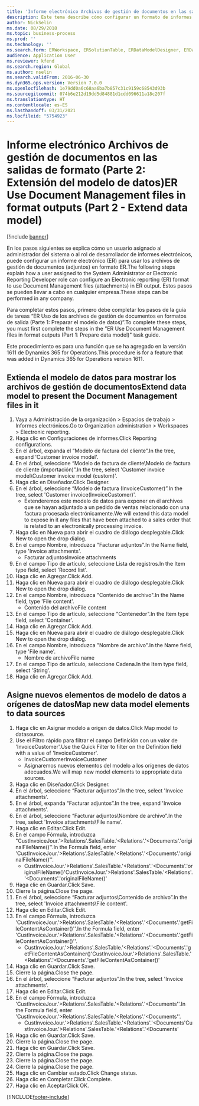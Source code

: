 ```yaml
---
title: 'Informe electrónico Archivos de gestión de documentos en las salidas de formato (Parte 2: Extensión del modelo de datos)'
description: Este tema describe cómo configurar un formato de informes electrónicos (ER) para utilizar archivos de administración de documentos (adjuntos) en la salida de informes electrónicos. (Parte 2)
author: NickSelin
ms.date: 08/29/2018
ms.topic: business-process
ms.prod: ''
ms.technology: ''
ms.search.form: ERWorkspace, ERSolutionTable, ERDataModelDesigner, ERDataModelContentsItemCreationDialog, ERModelMappingTable, ERModelMappingDesigner, ERExpressionDesignerFormula
audience: Application User
ms.reviewer: kfend
ms.search.region: Global
ms.author: nselin
ms.search.validFrom: 2016-06-30
ms.dyn365.ops.version: Version 7.0.0
ms.openlocfilehash: 1e79dd0a6c68aa6ba7b857c31c9159c68543d93b
ms.sourcegitcommit: 074b6e212d19dd5d84881d1cdd096611a18c207f
ms.translationtype: HT
ms.contentlocale: es-ES
ms.lasthandoff: 03/31/2021
ms.locfileid: "5754923"
---
```

# <a name="er-use-document-management-files-in-format-outputs-part-2---extend-data-model"></a><span data-ttu-id="b40c7-104">Informe electrónico Archivos de gestión de documentos en las salidas de formato (Parte 2: Extensión del modelo de datos)</span><span class="sxs-lookup"><span data-stu-id="b40c7-104">ER Use Document Management files in format outputs (Part 2 - Extend data model)</span></span>

[!include [banner](../../includes/banner.md)]

<span data-ttu-id="b40c7-105">En los pasos siguientes se explica cómo un usuario asignado al administrador del sistema o al rol de desarrollador de informes electrónicos, puede configurar un informe electrónico (ER) para usar los archivos de gestión de documentos (adjuntos) en formato ER.</span><span class="sxs-lookup"><span data-stu-id="b40c7-105">The following steps explain how a user assigned to the System Administrator or Electronic Reporting Developer role can configure an Electronic reporting (ER) format to use Document Management files (attachments) in ER output.</span></span> <span data-ttu-id="b40c7-106">Estos pasos se pueden llevar a cabo en cualquier empresa.</span><span class="sxs-lookup"><span data-stu-id="b40c7-106">These steps can be performed in any company.</span></span>

<span data-ttu-id="b40c7-107">Para completar estos pasos, primero debe completar los pasos de la guía de tareas “ER Uso de los archivos de gestión de documentos en formatos de salida (Parte 1: Preparar el modelo de datos)”.</span><span class="sxs-lookup"><span data-stu-id="b40c7-107">To complete these steps, you must first complete the steps in the "ER Use Document Management files in format outputs (Part 1: Prepare data model)" task guide.</span></span>

<span data-ttu-id="b40c7-108">Este procedimiento es para una función que se ha agregado en la versión 1611 de Dynamics 365 for Operations.</span><span class="sxs-lookup"><span data-stu-id="b40c7-108">This procedure is for a feature that was added in Dynamics 365 for Operations version 1611.</span></span>


## <a name="extend-data-model-to-present-the-document-management-files-in-it"></a><span data-ttu-id="b40c7-109">Extienda el modelo de datos para mostrar los archivos de gestión de documentos</span><span class="sxs-lookup"><span data-stu-id="b40c7-109">Extend data model to present the Document Management files in it</span></span>
1. <span data-ttu-id="b40c7-110">Vaya a Administración de la organización > Espacios de trabajo > Informes electrónicos.</span><span class="sxs-lookup"><span data-stu-id="b40c7-110">Go to Organization administration > Workspaces > Electronic reporting.</span></span>
2. <span data-ttu-id="b40c7-111">Haga clic en Configuraciones de informes.</span><span class="sxs-lookup"><span data-stu-id="b40c7-111">Click Reporting configurations.</span></span>
3. <span data-ttu-id="b40c7-112">En el árbol, expanda el “Modelo de factura del cliente”.</span><span class="sxs-lookup"><span data-stu-id="b40c7-112">In the tree, expand 'Customer invoice model'.</span></span>
4. <span data-ttu-id="b40c7-113">En el árbol, seleccione “Modelo de factura de cliente\Modelo de factura de cliente (importación)”.</span><span class="sxs-lookup"><span data-stu-id="b40c7-113">In the tree, select 'Customer invoice model\Customer invoice model (custom)'.</span></span>
5. <span data-ttu-id="b40c7-114">Haga clic en Diseñador.</span><span class="sxs-lookup"><span data-stu-id="b40c7-114">Click Designer.</span></span>
6. <span data-ttu-id="b40c7-115">En el árbol, seleccione “Modelo de factura (InvoiceCustomer)”.</span><span class="sxs-lookup"><span data-stu-id="b40c7-115">In the tree, select 'Customer invoice(InvoiceCustomer)'.</span></span>
    * <span data-ttu-id="b40c7-116">Extenderemos este modelo de datos para exponer en él archivos que se hayan adjuntado a un pedido de ventas relacionado con una factura procesada electrónicamente.</span><span class="sxs-lookup"><span data-stu-id="b40c7-116">We will extend this data model to expose in it any files that have been attached to a sales order that is related to an electronically processing invoice.</span></span>  
7. <span data-ttu-id="b40c7-117">Haga clic en Nueva para abrir el cuadro de diálogo desplegable.</span><span class="sxs-lookup"><span data-stu-id="b40c7-117">Click New to open the drop dialog.</span></span>
8. <span data-ttu-id="b40c7-118">En el campo Nombre, introduzca "Facturar adjuntos".</span><span class="sxs-lookup"><span data-stu-id="b40c7-118">In the Name field, type 'Invoice attachments'.</span></span>
    * <span data-ttu-id="b40c7-119">Facturar adjuntos</span><span class="sxs-lookup"><span data-stu-id="b40c7-119">Invoice attachments</span></span>  
9. <span data-ttu-id="b40c7-120">En el campo Tipo de artículo, seleccione Lista de registros.</span><span class="sxs-lookup"><span data-stu-id="b40c7-120">In the Item type field, select 'Record list'.</span></span>
10. <span data-ttu-id="b40c7-121">Haga clic en Agregar.</span><span class="sxs-lookup"><span data-stu-id="b40c7-121">Click Add.</span></span>
11. <span data-ttu-id="b40c7-122">Haga clic en Nueva para abrir el cuadro de diálogo desplegable.</span><span class="sxs-lookup"><span data-stu-id="b40c7-122">Click New to open the drop dialog.</span></span>
12. <span data-ttu-id="b40c7-123">En el campo Nombre, introduzca "Contenido de archivo".</span><span class="sxs-lookup"><span data-stu-id="b40c7-123">In the Name field, type 'File content'.</span></span>
    * <span data-ttu-id="b40c7-124">Contenido del archivo</span><span class="sxs-lookup"><span data-stu-id="b40c7-124">File content</span></span>  
13. <span data-ttu-id="b40c7-125">En el campo Tipo de artículo, seleccione "Contenedor".</span><span class="sxs-lookup"><span data-stu-id="b40c7-125">In the Item type field, select 'Container'.</span></span>
14. <span data-ttu-id="b40c7-126">Haga clic en Agregar.</span><span class="sxs-lookup"><span data-stu-id="b40c7-126">Click Add.</span></span>
15. <span data-ttu-id="b40c7-127">Haga clic en Nueva para abrir el cuadro de diálogo desplegable.</span><span class="sxs-lookup"><span data-stu-id="b40c7-127">Click New to open the drop dialog.</span></span>
16. <span data-ttu-id="b40c7-128">En el campo Nombre, introduzca "Nombre de archivo".</span><span class="sxs-lookup"><span data-stu-id="b40c7-128">In the Name field, type 'File name'.</span></span>
    * <span data-ttu-id="b40c7-129">Nombre de archivo</span><span class="sxs-lookup"><span data-stu-id="b40c7-129">File name</span></span>  
17. <span data-ttu-id="b40c7-130">En el campo Tipo de artículo, seleccione Cadena.</span><span class="sxs-lookup"><span data-stu-id="b40c7-130">In the Item type field, select 'String'.</span></span>
18. <span data-ttu-id="b40c7-131">Haga clic en Agregar.</span><span class="sxs-lookup"><span data-stu-id="b40c7-131">Click Add.</span></span>

## <a name="map-new-data-model-elements-to-data-sources"></a><span data-ttu-id="b40c7-132">Asigne nuevos elementos de modelo de datos a orígenes de datos</span><span class="sxs-lookup"><span data-stu-id="b40c7-132">Map new data model elements to data sources</span></span>
1. <span data-ttu-id="b40c7-133">Haga clic en Asignar modelo a origen de datos.</span><span class="sxs-lookup"><span data-stu-id="b40c7-133">Click Map model to datasource.</span></span>
2. <span data-ttu-id="b40c7-134">Use el Filtro rápido para filtrar el campo Definición con un valor de 'InvoiceCustomer'.</span><span class="sxs-lookup"><span data-stu-id="b40c7-134">Use the Quick Filter to filter on the Definition field with a value of 'InvoiceCustomer'.</span></span>
    * <span data-ttu-id="b40c7-135">InvoiceCustomer</span><span class="sxs-lookup"><span data-stu-id="b40c7-135">InvoiceCustomer</span></span>  
    * <span data-ttu-id="b40c7-136">Asignaremos nuevos elementos del modelo a los orígenes de datos adecuados.</span><span class="sxs-lookup"><span data-stu-id="b40c7-136">We will map new model elements to appropriate data sources.</span></span>  
3. <span data-ttu-id="b40c7-137">Haga clic en Diseñador.</span><span class="sxs-lookup"><span data-stu-id="b40c7-137">Click Designer.</span></span>
4. <span data-ttu-id="b40c7-138">En el árbol, seleccione “Facturar adjuntos”.</span><span class="sxs-lookup"><span data-stu-id="b40c7-138">In the tree, select 'Invoice attachments'.</span></span>
5. <span data-ttu-id="b40c7-139">En el árbol, expanda “Facturar adjuntos”.</span><span class="sxs-lookup"><span data-stu-id="b40c7-139">In the tree, expand 'Invoice attachments'.</span></span>
6. <span data-ttu-id="b40c7-140">En el árbol, seleccione “Facturar adjuntos\Nombre de archivo”.</span><span class="sxs-lookup"><span data-stu-id="b40c7-140">In the tree, select 'Invoice attachments\File name'.</span></span>
7. <span data-ttu-id="b40c7-141">Haga clic en Editar.</span><span class="sxs-lookup"><span data-stu-id="b40c7-141">Click Edit.</span></span>
8. <span data-ttu-id="b40c7-142">En el campo Fórmula, introduzca "CustInvoiceJour.'>Relations'.SalesTable.'<Relations'.'<Documents'.'originalFileName()''.</span><span class="sxs-lookup"><span data-stu-id="b40c7-142">In the Formula field, enter 'CustInvoiceJour.'>Relations'.SalesTable.'<Relations'.'<Documents'.'originalFileName()''.</span></span>
    * <span data-ttu-id="b40c7-143">CustInvoiceJour.'>Relations'.SalesTable.'<Relations'.'<Documents'.'originalFileName()'</span><span class="sxs-lookup"><span data-stu-id="b40c7-143">CustInvoiceJour.'>Relations'.SalesTable.'<Relations'.'<Documents'.'originalFileName()'</span></span>  
9. <span data-ttu-id="b40c7-144">Haga clic en Guardar.</span><span class="sxs-lookup"><span data-stu-id="b40c7-144">Click Save.</span></span>
10. <span data-ttu-id="b40c7-145">Cierre la página.</span><span class="sxs-lookup"><span data-stu-id="b40c7-145">Close the page.</span></span>
11. <span data-ttu-id="b40c7-146">En el árbol, seleccione “Facturar adjuntos\Contenido de archivo”.</span><span class="sxs-lookup"><span data-stu-id="b40c7-146">In the tree, select 'Invoice attachments\File content'.</span></span>
12. <span data-ttu-id="b40c7-147">Haga clic en Editar.</span><span class="sxs-lookup"><span data-stu-id="b40c7-147">Click Edit.</span></span>
13. <span data-ttu-id="b40c7-148">En el campo Fórmula, introduzca 'CustInvoiceJour.'>Relations'.SalesTable.'<Relations'.'<Documents'.'getFileContentAsContainer()''.</span><span class="sxs-lookup"><span data-stu-id="b40c7-148">In the Formula field, enter 'CustInvoiceJour.'>Relations'.SalesTable.'<Relations'.'<Documents'.'getFileContentAsContainer()''.</span></span>
    * <span data-ttu-id="b40c7-149">CustInvoiceJour.'>Relations'.SalesTable.'<Relations'.'<Documents'.'getFileContentAsContainer()'</span><span class="sxs-lookup"><span data-stu-id="b40c7-149">CustInvoiceJour.'>Relations'.SalesTable.'<Relations'.'<Documents'.'getFileContentAsContainer()'</span></span>  
14. <span data-ttu-id="b40c7-150">Haga clic en Guardar.</span><span class="sxs-lookup"><span data-stu-id="b40c7-150">Click Save.</span></span>
15. <span data-ttu-id="b40c7-151">Cierre la página.</span><span class="sxs-lookup"><span data-stu-id="b40c7-151">Close the page.</span></span>
16. <span data-ttu-id="b40c7-152">En el árbol, seleccione “Facturar adjuntos”.</span><span class="sxs-lookup"><span data-stu-id="b40c7-152">In the tree, select 'Invoice attachments'.</span></span>
17. <span data-ttu-id="b40c7-153">Haga clic en Editar.</span><span class="sxs-lookup"><span data-stu-id="b40c7-153">Click Edit.</span></span>
18. <span data-ttu-id="b40c7-154">En el campo Fórmula, introduzca 'CustInvoiceJour.'>Relations'.SalesTable.'<Relations'.'<Documents''.</span><span class="sxs-lookup"><span data-stu-id="b40c7-154">In the Formula field, enter 'CustInvoiceJour.'>Relations'.SalesTable.'<Relations'.'<Documents''.</span></span>
    * <span data-ttu-id="b40c7-155">CustInvoiceJour.'>Relations'.SalesTable.'<Relations'.'<Documents'</span><span class="sxs-lookup"><span data-stu-id="b40c7-155">CustInvoiceJour.'>Relations'.SalesTable.'<Relations'.'<Documents'</span></span>  
19. <span data-ttu-id="b40c7-156">Haga clic en Guardar.</span><span class="sxs-lookup"><span data-stu-id="b40c7-156">Click Save.</span></span>
20. <span data-ttu-id="b40c7-157">Cierre la página.</span><span class="sxs-lookup"><span data-stu-id="b40c7-157">Close the page.</span></span>
21. <span data-ttu-id="b40c7-158">Haga clic en Guardar.</span><span class="sxs-lookup"><span data-stu-id="b40c7-158">Click Save.</span></span>
22. <span data-ttu-id="b40c7-159">Cierre la página.</span><span class="sxs-lookup"><span data-stu-id="b40c7-159">Close the page.</span></span>
23. <span data-ttu-id="b40c7-160">Cierre la página.</span><span class="sxs-lookup"><span data-stu-id="b40c7-160">Close the page.</span></span>
24. <span data-ttu-id="b40c7-161">Cierre la página.</span><span class="sxs-lookup"><span data-stu-id="b40c7-161">Close the page.</span></span>
25. <span data-ttu-id="b40c7-162">Haga clic en Cambiar estado.</span><span class="sxs-lookup"><span data-stu-id="b40c7-162">Click Change status.</span></span>
26. <span data-ttu-id="b40c7-163">Haga clic en Completar.</span><span class="sxs-lookup"><span data-stu-id="b40c7-163">Click Complete.</span></span>
27. <span data-ttu-id="b40c7-164">Haga clic en Aceptar</span><span class="sxs-lookup"><span data-stu-id="b40c7-164">Click OK.</span></span>



[!INCLUDE[footer-include](../../../../includes/footer-banner.md)]